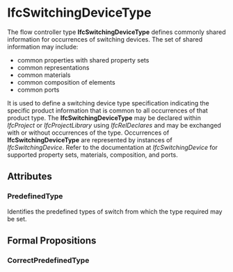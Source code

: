 # IfcSwitchingDeviceType

The flow controller type **IfcSwitchingDeviceType** defines commonly shared information for occurrences of switching devices. The set of shared information may include:

* common properties with shared property sets
* common representations
* common materials
* common composition of elements
* common ports

It is used to define a switching device type specification indicating the specific product information that is common to all occurrences of that product type. The **IfcSwitchingDeviceType** may be declared within _IfcProject_ or _IfcProjectLibrary_ using _IfcRelDeclares_ and may be exchanged with or without occurrences of the type. Occurrences of **IfcSwitchingDeviceType** are represented by instances of _IfcSwitchingDevice_. Refer to the documentation at _IfcSwitchingDevice_ for supported property sets, materials, composition, and ports.

## Attributes

### PredefinedType
Identifies the predefined types of switch from which the type required may be set.

## Formal Propositions

### CorrectPredefinedType

